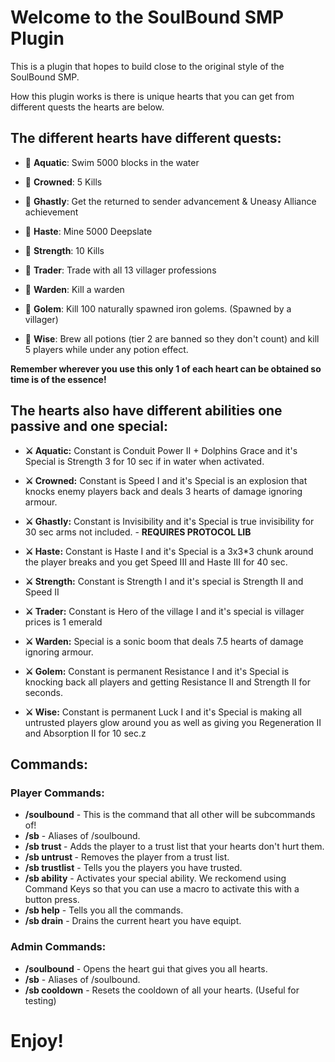 # Welcome to the SoulBound SMP Plugin

This is a plugin that hopes to build close to the original style of the SoulBound SMP.

How this plugin works is there is unique hearts that you can get from different quests the hearts are below.

## The different hearts have different quests:

- 📜 **Aquatic**: Swim 5000 blocks in the water

- 📜 **Crowned**: 5 Kills

- 📜 **Ghastly**: Get the returned to sender advancement & Uneasy Alliance achievement

- 📜 **Haste**: Mine 5000 Deepslate

- 📜 **Strength**: 10 Kills

- 📜 **Trader**: Trade with all 13 villager professions

- 📜 **Warden**: Kill a warden

- 📜 **Golem**: Kill 100 naturally spawned iron golems. (Spawned by a villager)

- 📜 **Wise**: Brew all potions (tier 2 are banned so they don't count) and kill 5 players while under any potion effect.

                                                            
**Remember wherever you use this only 1 of each heart can be obtained so time is of the essence!**

## The hearts also have different abilities one passive and one special:

- **⚔️ Aquatic:** Constant is Conduit Power II + Dolphins Grace and it's Special is Strength 3 for 10 sec if in water when activated.

- **⚔️ Crowned:** Constant is Speed I and it's Special is an explosion that knocks enemy players back and deals 3 hearts of damage ignoring armour.

- **⚔️ Ghastly:** Constant is Invisibility and it's Special is true invisibility for 30 sec arms not included. - **REQUIRES PROTOCOL LIB**

- **⚔️ Haste:** Constant is Haste I and it's Special is a 3x3*3 chunk around the player breaks and you get Speed III and Haste III for 40 sec.

- **⚔️ Strength:** Constant is Strength I and it's special is Strength II and Speed II

- **⚔️ Trader:** Constant is Hero of the village I and it's special is villager prices is 1 emerald

- **⚔️ Warden:** Special is a sonic boom that deals 7.5 hearts of damage ignoring armour.

- **⚔️ Golem:** Constant is permanent Resistance I and it's Special is knocking back all players and getting Resistance II and Strength II for seconds.

- **⚔️ Wise:** Constant is permanent Luck I and it's Special is making all untrusted players glow around you as well as giving you Regeneration II and Absorption II for 10 sec.z
  


## Commands:

### Player Commands:

- **/soulbound** - This is the command that all other will be subcommands of!
- **/sb** - Aliases of /soulbound.
- **/sb trust <player>** - Adds the player to a trust list that your hearts don't hurt them.
- **/sb untrust <player>** - Removes the player from a trust list.
- **/sb trustlist** - Tells you the players you have trusted.
- **/sb ability** - Activates your special ability. We reckomend using Command Keys so that you can use a macro to activate this with a button press.
- **/sb help** - Tells you all the commands.
- **/sb drain** - Drains the current heart you have equipt.

### Admin Commands:
- **/soulbound** - Opens the heart gui that gives you all hearts.
- **/sb** - Aliases of /soulbound.
- **/sb cooldown** - Resets the cooldown of all your hearts. (Useful for testing)

# Enjoy!
